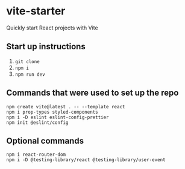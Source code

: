 # vite-starter

Quickly start React projects with Vite

## Start up instructions

1. `git clone`
2. `npm i`
3. `npm run dev`

## Commands that were used to set up the repo

`npm create vite@latest . -- --template react`  
`npm i prop-types styled-components`  
`npm i -D eslint eslint-config-prettier`  
`npm init @eslint/config`

## Optional commands

`npm i react-router-dom`  
`npm i -D @testing-library/react @testing-library/user-event`
